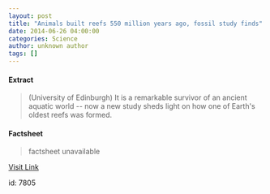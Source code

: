 ```yaml
---
layout: post
title: "Animals built reefs 550 million years ago, fossil study finds"
date: 2014-06-26 04:00:00
categories: Science
author: unknown author
tags: []
---
```



#### Extract
>(University of Edinburgh) It is a remarkable survivor of an ancient aquatic world -- now a new study sheds light on how one of Earth's oldest reefs was formed.

#### Factsheet
>factsheet unavailable

[Visit Link](http://www.eurekalert.org/pub_releases/2014-06/uoe-abr062414.php)

id:    7805
